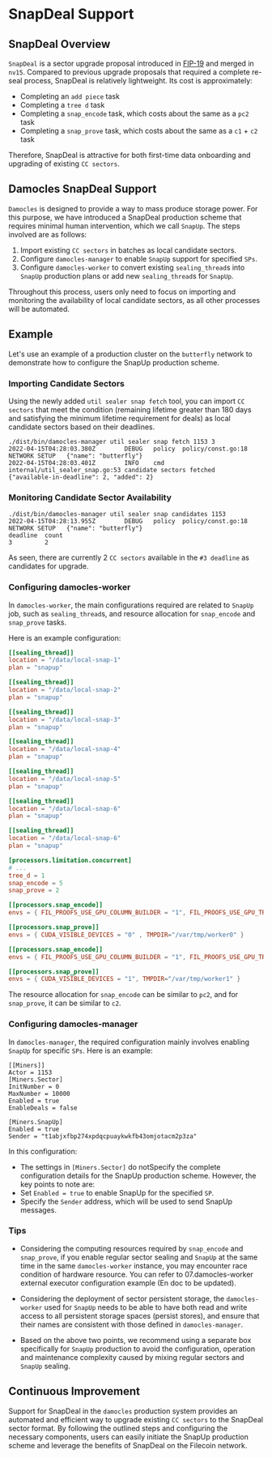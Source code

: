 # SnapDeal Support

## SnapDeal Overview
`SnapDeal` is a sector upgrade proposal introduced in [FIP-19](https://github.com/filecoin-project/FIPs/blob/master/FIPS/fip-0019.md) and merged in `nv15`. Compared to previous upgrade proposals that required a complete re-seal process, SnapDeal is relatively lightweight. Its cost is approximately:
- Completing an `add piece` task
- Completing a `tree d` task
- Completing a `snap_encode` task, which costs about the same as a `pc2` task
- Completing a `snap_prove` task, which costs about the same as a `c1` + `c2` task

Therefore, SnapDeal is attractive for both first-time data onboarding and upgrading of existing `CC sectors`.

## Damocles SnapDeal Support
`Damocles` is designed to provide a way to mass produce storage power. For this purpose, we have introduced a SnapDeal production scheme that requires minimal human intervention, which we call `SnapUp`. The steps involved are as follows:

1. Import existing `CC sectors` in batches as local candidate sectors.
2. Configure `damocles-manager` to enable `SnapUp` support for specified `SPs`.
3. Configure `damocles-worker` to convert existing `sealing_thread`s into `SnapUp` production plans or add new `sealing_thread`s for `SnapUp`.

Throughout this process, users only need to focus on importing and monitoring the availability of local candidate sectors, as all other processes will be automated.

## Example
Let's use an example of a production cluster on the `butterfly` network to demonstrate how to configure the SnapUp production scheme.

### Importing Candidate Sectors
Using the newly added `util sealer snap fetch` tool, you can import `CC sectors` that meet the condition (remaining lifetime greater than 180 days and satisfying the minimum lifetime requirement for deals) as local candidate sectors based on their deadlines.
```
./dist/bin/damocles-manager util sealer snap fetch 1153 3
2022-04-15T04:28:03.380Z        DEBUG   policy  policy/const.go:18      NETWORK SETUP   {"name": "butterfly"}
2022-04-15T04:28:03.401Z        INFO    cmd     internal/util_sealer_snap.go:53 candidate sectors fetched        {"available-in-deadline": 2, "added": 2}
```

### Monitoring Candidate Sector Availability
```
./dist/bin/damocles-manager util sealer snap candidates 1153
2022-04-15T04:28:13.955Z        DEBUG   policy  policy/const.go:18      NETWORK SETUP   {"name": "butterfly"}
deadline  count
3         2
```
As seen, there are currently 2 `CC sectors` available in the `#3 deadline` as candidates for upgrade.

### Configuring damocles-worker
In `damocles-worker`, the main configurations required are related to `SnapUp` job, such as `sealing_thread`s, and resource allocation for `snap_encode` and `snap_prove` tasks.

Here is an example configuration:
```toml
[[sealing_thread]]
location = "/data/local-snap-1"
plan = "snapup"

[[sealing_thread]]
location = "/data/local-snap-2"
plan = "snapup"

[[sealing_thread]]
location = "/data/local-snap-3"
plan = "snapup"

[[sealing_thread]]
location = "/data/local-snap-4"
plan = "snapup"

[[sealing_thread]]
location = "/data/local-snap-5"
plan = "snapup"

[[sealing_thread]]
location = "/data/local-snap-6"
plan = "snapup"

[[sealing_thread]]
location = "/data/local-snap-6"
plan = "snapup"

[processors.limitation.concurrent]
# ...
tree_d = 1
snap_encode = 5
snap_prove = 2

[[processors.snap_encode]]
envs = { FIL_PROOFS_USE_GPU_COLUMN_BUILDER = "1", FIL_PROOFS_USE_GPU_TREE_BUILDER = "1", CUDA_VISIBLE_DEVICES = "0", TMPDIR="/var/tmp/worker0" }

[[processors.snap_prove]]
envs = { CUDA_VISIBLE_DEVICES = "0" , TMPDIR="/var/tmp/worker0" }

[[processors.snap_encode]]
envs = { FIL_PROOFS_USE_GPU_COLUMN_BUILDER = "1", FIL_PROOFS_USE_GPU_TREE_BUILDER = "1", CUDA_VISIBLE_DEVICES = "0", TMPDIR="/var/tmp/worker1" }

[[processors.snap_prove]]
envs = { CUDA_VISIBLE_DEVICES = "1", TMPDIR="/var/tmp/worker1" }
```

The resource allocation for `snap_encode` can be similar to `pc2`, and for `snap_prove`, it can be similar to `c2`.

### Configuring damocles-manager
In `damocles-manager`, the required configuration mainly involves enabling `SnapUp` for specific `SPs`. Here is an example:

```
[[Miners]]
Actor = 1153
[Miners.Sector]
InitNumber = 0
MaxNumber = 10000
Enabled = true
EnableDeals = false

[Miners.SnapUp]
Enabled = true
Sender = "t1abjxfbp274xpdqcpuaykwkfb43omjotacm2p3za"
```

In this configuration:
- The settings in `[Miners.Sector]` do notSpecify the complete configuration details for the SnapUp production scheme. However, the key points to note are:
- Set `Enabled = true` to enable SnapUp for the specified `SP`.
- Specify the `Sender` address, which will be used to send SnapUp messages.

### Tips
- Considering the computing resources required by `snap_encode` and `snap_prove`, if you enable regular sector sealing and `SnapUp` at the same time in the same `damocles-worker` instance, you may encounter race condition of hardware resource. You can refer to 07.damocles-worker external executor configuration example (En doc to be updated).

- Considering the deployment of sector persistent storage, the `damocles-worker` used for `SnapUp` needs to be able to have both read and write access to all persistent storage spaces (persist stores), and ensure that their names are consistent with those defined in `damocles-manager`.
- Based on the above two points, we recommend using a separate box specifically for `SnapUp` production to avoid the configuration, operation and maintenance complexity caused by mixing regular sectors and `SnapUp` sealing.

## Continuous Improvement
Support for SnapDeal in the `damocles` production system provides an automated and efficient way to upgrade existing `CC sectors` to the SnapDeal sector format. By following the outlined steps and configuring the necessary components, users can easily initiate the SnapUp production scheme and leverage the benefits of SnapDeal on the Filecoin network.
